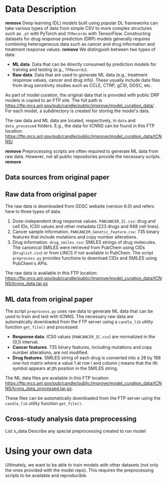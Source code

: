 # Data Description

**remove**
Deep learning (DL) models built using popular DL frameworks can take various types of data from simple CSV to more complex structures such as `.pt` with PyTorch and `TFRecords` with TensorFlow.
Constructing datasets for drug response prediction (DRP) models generally requires combining heterogeneous data such as cancer and drug information and treatment response values.
**remove**
We distinguish between two types of data:
- __ML data__. Data that can be directly consumed by prediction models for training and testing (e.g., `TFRecords`).
- __Raw data__. Data that are used to generate ML data (e.g., treatment response values, cancer and drug info). These usually include data files from drug sensitivity studies such as CCLE, CTRP, gCSI, GDSC, etc.
  
As part of model curation, the original data that is provided with public DRP models is copied to an FTP site. The full path is https://ftp.mcs.anl.gov/pub/candle/public/improve/model_curation_data/ . For each model, a subdirectory is created for storing the model's data.

The raw data and ML data are located, respectively, in `data` and `data_processed` folders. E.g., the data for tCNNS can be found in this FTP location: https://ftp.mcs.anl.gov/pub/candle/public/improve/model_curation_data/tCNNS/

**remove**
Preprocessing scripts are often required to generate ML data from raw data. However, not all public repositories provide the necessary scripts.
**remove**

## Data sources from original paper
## Raw data from original paper
The raw data is downloaded from GDSC website (version 6.0) and refers here to three types of data:
1) Dose-independent drug response values.
`PANCANCER_IC.csv`: drug and cell IDs, IC50 values and other metadata (223 drugs and 948 cell lines).
2) Cancer sample information. `PANCANCER_Genetic_feature.csv`: 735 binary features that include mutations and copy number alterations.
3) Drug information. `drug_smiles.csv`: SMILES strings of drug molecules. The canonical SMILES were retrieved from PubChem using CIDs (`Druglist.csv`) or from LINCS if not available in PubChem. The script `preprocess.py` provides functions to download CIDs and SMILES using PubChem's APIs.

The raw data is available in this FTP location: https://ftp.mcs.anl.gov/pub/candle/public/improve/model_curation_data/tCNNS/tcnns_data.tar.gz


## ML data from original paper
The script `preprocess.py` uses raw data to generate ML data that can be used to train and test with tCNNS. The necessary raw data are automatically downloaded from the FTP server using a `candle_lib` utility function `get_file()` and processed:

- __Response data__. IC50 values (`PANCANCER_IC.csv`) are normalized in the (0,1) interval.
- __Cancer features__. 735 binary features, including mutations and copy number alterations, are not modified.
- __Drug features__. SMILES string of each drug is converted into a 28 by 188 one-hot matrix where a value 1 at row i and column j means that the ith symbol appears at jth position in the SMILES string.


The ML data files are available in this FTP location: https://ftp.mcs.anl.gov/pub/candle/public/improve/model_curation_data/tCNNS/tcnns_data_processed.tar.gz. 

These files can be automatically downloaded from the FTP server using the `candle_lib` utility function `get_file()`.

## Cross-study analysis data preprocessing 

List x_data
Describe any special preprocessing created to run model

# Using your own data
Ultimately, we want to be able to train models with other datasets (not only the ones provided with the model repo). This requires the preprocessing scripts to be available and reproducible.
